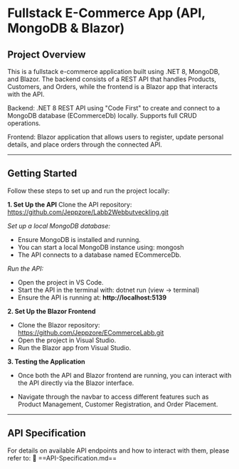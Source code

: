 # Fullstack E-Commerce App (API, MongoDB & Blazor)

## Project Overview

This is a fullstack e-commerce application built using .NET 8, MongoDB, and Blazor.
The backend consists of a REST API that handles Products, Customers, and Orders, while the frontend is a Blazor app that interacts with the API.

Backend: .NET 8 REST API using "Code First" to create and connect to a MongoDB database (ECommerceDb) locally. Supports full CRUD operations.

Frontend: Blazor application that allows users to register, update personal details, and place orders through the connected API.

---
## Getting Started
Follow these steps to set up and run the project locally:

**1. Set Up the API**
Clone the API repository: https://github.com/Jeppzore/Labb2Webbutveckling.git

*Set up a local MongoDB database:*

- Ensure MongoDB is installed and running.
- You can start a local MongoDB instance using: mongosh
- The API connects to a database named ECommerceDb.

*Run the API:*
- Open the project in VS Code.
- Start the API in the terminal with: dotnet run (view -> terminal)
- Ensure the API is running at: **http://localhost:5139**

**2. Set Up the Blazor Frontend**
- Clone the Blazor repository: https://github.com/Jeppzore/ECommerceLabb.git
- Open the project in Visual Studio.
- Run the Blazor app from Visual Studio.

**3. Testing the Application**
- Once both the API and Blazor frontend are running, you can interact with the API directly via the Blazor interface.

- Navigate through the navbar to access different features such as Product Management, Customer Registration, and Order Placement.

---
## API Specification
For details on available API endpoints and how to interact with them, please refer to:
📄 ==API-Specification.md==
